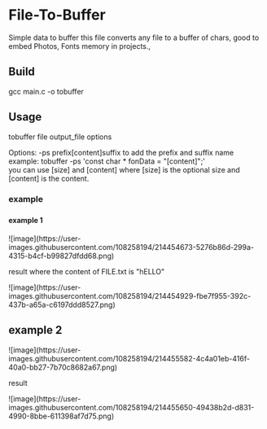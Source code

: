 # File-To-Buffer
<p>Simple data to buffer this file converts any file to a buffer of chars, good to embed Photos, Fonts memory in projects.,</p>


<h2>Build</h2>
gcc main.c -o tobuffer
<h2>Usage</h2>
tobuffer file output_file options


Options:
  -ps prefix[content]suffix  to add the prefix and suffix name example: tobuffer -ps 'const char * fonData = "[content]";'<br>
  you can use [size] and [content] where [size] is the optional size and [content] is the content.



<h3>example<h3>
<h4>example 1</h4>
![image](https://user-images.githubusercontent.com/108258194/214454673-5276b86d-299a-4315-b4cf-b99827dfdd68.png)
<p>result where the content of FILE.txt is "hELLO"<p>
![image](https://user-images.githubusercontent.com/108258194/214454929-fbe7f955-392c-437b-a65a-c6197ddd8527.png)
<h2>example 2</h4>
![image](https://user-images.githubusercontent.com/108258194/214455582-4c4a01eb-416f-40a0-bb27-7b70c8682a67.png)
<P>result</p>
![image](https://user-images.githubusercontent.com/108258194/214455650-49438b2d-d831-4990-8bbe-611398af7d75.png)

